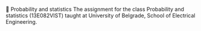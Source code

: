 🎲 Probability and statistics
The assignment for the class Probability and statistics (13Е082VIST) taught at University of Belgrade, School of Electrical Engineering. 
